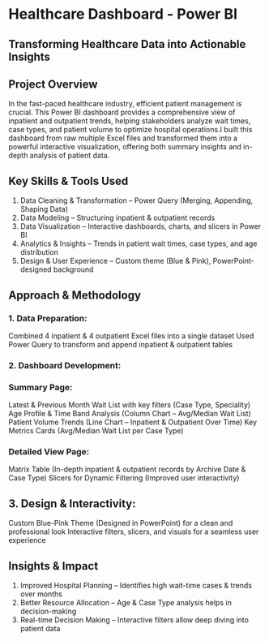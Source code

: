 # Healthcare Dashboard - Power BI

## Transforming Healthcare Data into Actionable Insights

## Project Overview
In the fast-paced healthcare industry, efficient patient management is crucial. This Power BI dashboard provides a comprehensive view of inpatient and outpatient trends, helping stakeholders analyze wait times, case types, and patient volume to optimize hospital operations.I built this dashboard from raw multiple Excel files and transformed them into a powerful interactive visualization, offering both summary insights and in-depth analysis of patient data.

## Key Skills & Tools Used
1. Data Cleaning & Transformation – Power Query (Merging, Appending, Shaping Data)
2. Data Modeling – Structuring inpatient & outpatient records
4. Data Visualization – Interactive dashboards, charts, and slicers in Power BI
5. Analytics & Insights – Trends in patient wait times, case types, and age distribution
6. Design & User Experience – Custom theme (Blue & Pink), PowerPoint-designed background

## Approach & Methodology
### 1. Data Preparation:
Combined 4 inpatient & 4 outpatient Excel files into a single dataset
Used Power Query to transform and append inpatient & outpatient tables

### 2. Dashboard Development:
### Summary Page:
Latest & Previous Month Wait List with key filters (Case Type, Speciality)
Age Profile & Time Band Analysis (Column Chart – Avg/Median Wait List)
Patient Volume Trends (Line Chart – Inpatient & Outpatient Over Time)
Key Metrics Cards (Avg/Median Wait List per Case Type)

### Detailed View Page:
Matrix Table (In-depth inpatient & outpatient records by Archive Date & Case Type)
Slicers for Dynamic Filtering (Improved user interactivity)

## 3. Design & Interactivity:

Custom Blue-Pink Theme (Designed in PowerPoint) for a clean and professional look
Interactive filters, slicers, and visuals for a seamless user experience

## Insights & Impact
1. Improved Hospital Planning – Identifies high wait-time cases & trends over months
2. Better Resource Allocation – Age & Case Type analysis helps in decision-making
3. Real-time Decision Making – Interactive filters allow deep diving into patient data


